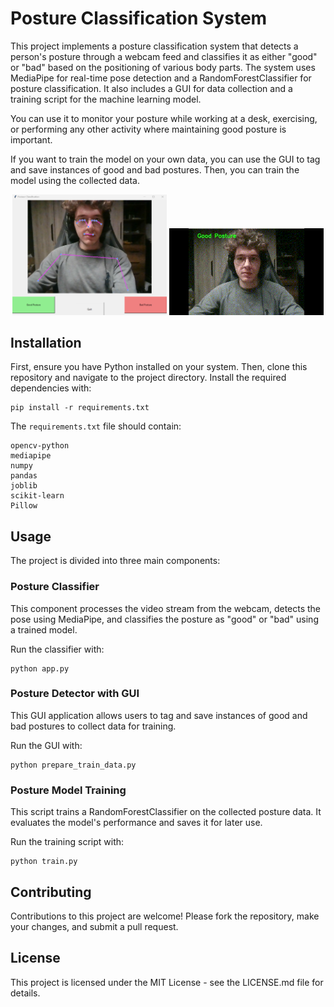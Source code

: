 # Posture Classification System

This project implements a posture classification system that detects a person's posture through a webcam feed and classifies it as either "good" or "bad" based on the positioning of various body parts. The system uses MediaPipe for real-time pose detection and a RandomForestClassifier for posture classification. It also includes a GUI for data collection and a training script for the machine learning model.

You can use it to monitor your posture while working at a desk, exercising, or performing any other activity where maintaining good posture is important.

If you want to train the model on your own data, you can use the GUI to tag and save instances of good and bad postures. Then, you can train the model using the collected data.

<p align="center">
  <img src="train_tag_gui.png" alt="Train Tag GUI" width="49%" />
  <img src="appgif.gif" alt="Posture Classification App" width="49%" />
</p>




## Installation

First, ensure you have Python installed on your system. Then, clone this repository and navigate to the project directory. Install the required dependencies with:

```
pip install -r requirements.txt
```

The `requirements.txt` file should contain:
```
opencv-python
mediapipe
numpy
pandas
joblib
scikit-learn
Pillow
```

## Usage

The project is divided into three main components:

### Posture Classifier

This component processes the video stream from the webcam, detects the pose using MediaPipe, and classifies the posture as "good" or "bad" using a trained model.

Run the classifier with:
```
python app.py
```

### Posture Detector with GUI

This GUI application allows users to tag and save instances of good and bad postures to collect data for training.

Run the GUI with:
```
python prepare_train_data.py
```

### Posture Model Training

This script trains a RandomForestClassifier on the collected posture data. It evaluates the model's performance and saves it for later use.

Run the training script with:
```
python train.py
```

## Contributing

Contributions to this project are welcome! Please fork the repository, make your changes, and submit a pull request.

## License

This project is licensed under the MIT License - see the LICENSE.md file for details.
